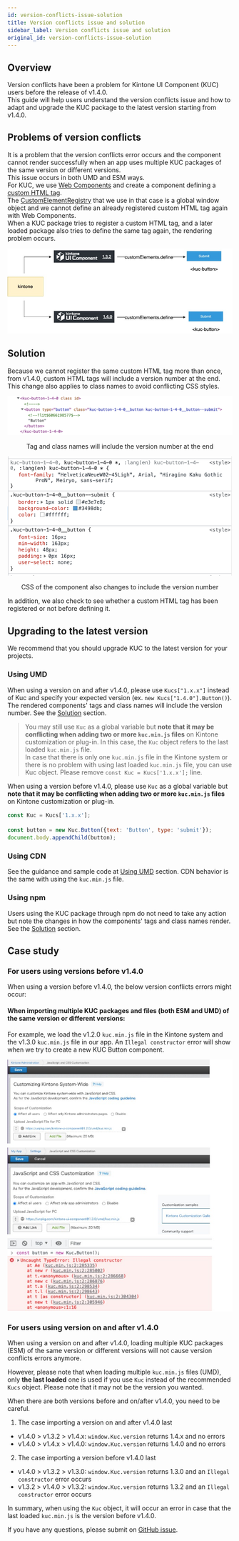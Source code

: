 ```yaml
---
id: version-conflicts-issue-solution
title: Version conflicts issue and solution
sidebar_label: Version conflicts issue and solution
original_id: version-conflicts-issue-solution
---
```

## Overview

Version conflicts have been a problem for Kintone UI Component (KUC) users before the release of v1.4.0.<br/>
This guide will help users understand the version conflicts issue and how to adapt and upgrade the KUC package to the latest version starting from v1.4.0.

## Problems of version conflicts

It is a problem that the version conflicts error occurs and the component cannot render successfully when an app uses multiple KUC packages of the same version or different versions.<br/>
This issue occurs in both UMD and ESM ways.<br/>
For KUC, we use [Web Components](https://developer.mozilla.org/en-US/docs/Web/Web_Components) and create a component defining a [custom HTML tag](https://developer.mozilla.org/en-US/docs/Web/Web_Components/Using_custom_elements).<br/>
The [CustomElementRegistry](https://developer.mozilla.org/en-US/docs/Web/API/CustomElementRegistry) that we use in that case is a global window object and we cannot define an already registered custom HTML tag again with Web Components.<br/>
When a KUC package tries to register a custom HTML tag, and a later loaded package also tries to define the same tag again, the rendering problem occurs.

![Multiple packages try to define the same custom HTML tag](/img/version-conflict-diagram.jpeg)

## Solution

Because we cannot register the same custom HTML tag more than once, from v1.4.0, custom HTML tags will include a version number at the end. This change also applies to class names to avoid conflicting CSS styles.

![Custom HTML tag example](/img/version-conflict-html-tag.png)
<center>Tag and class names will include the version number at the end</center>

![CSS example](/img/version-conflict-css.png)
<center>CSS of the component also changes to include the version number</center>

In addition, we also check to see whether a custom HTML tag has been registered or not before defining it.

## Upgrading to the latest version

We recommend that you should upgrade KUC to the latest version for your projects.
### Using UMD

When using a version on and after v1.4.0, please use `Kucs["1.x.x"]` instead of Kuc and specify your expected version (ex. `new Kucs["1.4.0"].Button()`).<br/>
The rendered components' tags and class names will include the version number. See the [Solution](#solution) section.

> You may still use `Kuc` as a global variable but **note that it may be conflicting when adding two or more `kuc.min.js` files** on Kintone customization or plug-in. In this case, the `Kuc` object refers to the last loaded `kuc.min.js` file.<br/>
> In case that there is only one `kuc.min.js` file in the Kintone system or there is no problem with using last loaded `kuc.min.js` file, you can use Kuc object. Please remove `const Kuc = Kucs['1.x.x'];` line.

When using a version before v1.4.0, please use `Kuc` as a global variable but **note that it may be conflicting when adding two or more `kuc.min.js` files** on Kintone customization or plug-in.<br/>

```javascript
const Kuc = Kucs['1.x.x'];

const button = new Kuc.Button({text: 'Button', type: 'submit'});
document.body.appendChild(button);
```

### Using CDN
See the guidance and sample code at [Using UMD](#using-umd) section. CDN behavior is the same with using the `kuc.min.js` file.

### Using npm

Users using the KUC package through npm do not need to take any action but note the changes in how the components' tags and class names render. See the [Solution](#solution) section.

## Case study

### For users using versions before v1.4.0

When using a version before v1.4.0, the below version conflicts errors might occur:

#### When importing multiple KUC packages and files (both ESM and UMD) of the same version or different versions:

For example, we load the v1.2.0 `kuc.min.js` file in the Kintone system and the v1.3.0 `kuc.min.js` file in our app. An `Illegal constructor` error will show when we try to create a new KUC Button component.

![Illegal constructor error when importing multiple kuc.min.js files](/img/UMD_multi_files.jpeg)

### For users using version on and after v1.4.0

When using a version on and after v1.4.0, loading multiple KUC packages (ESM) of the same version or different versions will not cause version conflicts errors anymore.

However, please note that when loading multiple `kuc.min.js` files (UMD), only **the last loaded** one is used if you use `Kuc` instead of the recommended `Kucs` object. Please note that it may not be the version you wanted.

When there are both versions before and on/after v1.4.0, you need to be careful.<br/>

1. The case importing a version on and after v1.4.0 last
- v1.4.0 > v1.3.2 > v1.4.x: `window.Kuc.version` returns 1.4.x and no errors
- v1.4.0 > v1.4.x > v1.4.0: `window.Kuc.version` returns 1.4.0 and no errors

2. The case importing a version before v1.4.0 last
- v1.4.0 > v1.3.2 > v1.3.0: `window.Kuc.version` returns 1.3.0 and an `Illegal constructor` error occurs
- v1.3.2 > v1.4.0 > v1.3.2: `window.Kuc.version` returns 1.3.2 and an `Illegal constructor` error occurs

In summary, when using the `Kuc` object, it will occur an error in case that the last loaded `kuc.min.js` is the version before v1.4.0.

If you have any questions, please submit on [GitHub issue](https://github.com/kintone-labs/kintone-ui-component/issues/new/choose).
